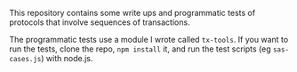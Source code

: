 This repository contains some write ups and programmatic tests of protocols that involve sequences of transactions. 

The programmatic tests use a module I wrote called `tx-tools`. If you want to run the tests, clone the repo, `npm install` it, and run the test scripts (eg `sas-cases.js`) with node.js. 